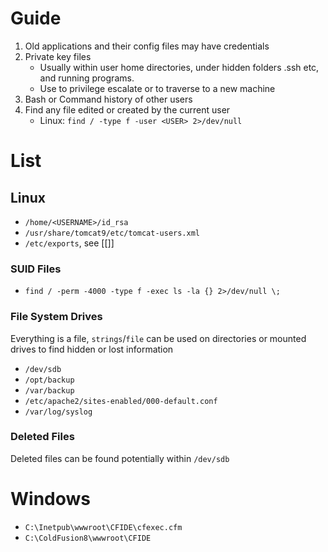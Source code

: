 
# Guide

1. Old applications and their config files may have credentials 
2. Private key files
	* Usually within user home directories, under hidden folders .ssh etc, and running programs.
	* Use to privilege escalate or to traverse to a new machine
3. Bash or Command history of other users
4. Find any file edited or created by the current user
	* Linux: `find / -type f -user <USER> 2>/dev/null`



# List

## Linux

* `/home/<USERNAME>/id_rsa`
* `/usr/share/tomcat9/etc/tomcat-users.xml`
* `/etc/exports`, see [[]]

### SUID Files

* `find / -perm -4000 -type f -exec ls -la {} 2>/dev/null \;`
### File System Drives

Everything is a file, `strings`/`file` can be used on directories or mounted drives to find hidden or lost information

- `/dev/sdb`
- `/opt/backup`
- `/var/backup`
- `/etc/apache2/sites-enabled/000-default.conf`
- `/var/log/syslog`

### Deleted Files

Deleted files can be found potentially within `/dev/sdb`
# Windows

- `C:\Inetpub\wwwroot\CFIDE\cfexec.cfm`
- `C:\ColdFusion8\wwwroot\CFIDE  `